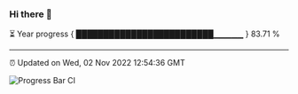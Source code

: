 ### Hi there 👋

⏳ Year progress { █████████████████████████▁▁▁▁▁ } 83.71 %

---

⏰ Updated on Wed, 02 Nov 2022 12:54:36 GMT

![Progress Bar CI](https://github.com/ZhaoGui/ZhaoGui/workflows/Progress%20Bar%20CI/badge.svg)
